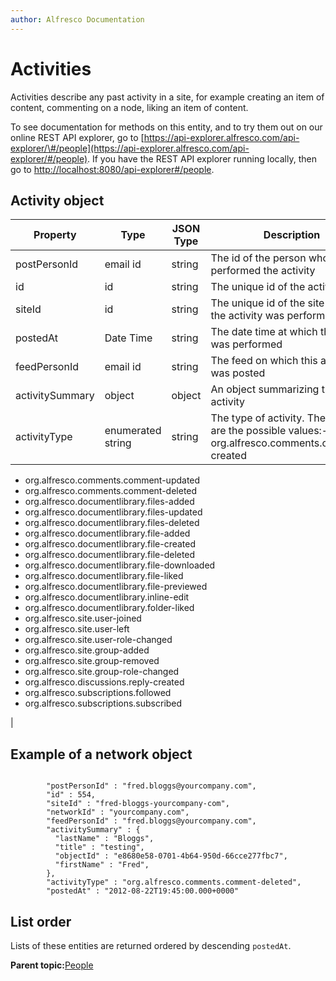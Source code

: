```yaml
---
author: Alfresco Documentation
---
```


# Activities

Activities describe any past activity in a site, for example creating an item of content, commenting on a node, liking an item of content.

To see documentation for methods on this entity, and to try them out on our online REST API explorer, go to [https://api-explorer.alfresco.com/api-explorer/\#/people](https://api-explorer.alfresco.com/api-explorer/#/people). If you have the REST API explorer running locally, then go to [http://localhost:8080/api-explorer\#/people](http://localhost:8080/api-explorer/#/people).

## Activity object

|Property|Type|JSON Type|Description|
|--------|----|---------|-----------|
|postPersonId|email id|string|The id of the person who performed the activity|
|id|id|string|The unique id of the activity|
|siteId|id|string|The unique id of the site on which the activity was performed|
|postedAt|Date Time|string|The date time at which the activity was performed|
|feedPersonId|email id|string|The feed on which this activity was posted|
|activitySummary|object|object|An object summarizing the activity|
|activityType|enumerated string|string|The type of activity. The following are the possible values:- -   org.alfresco.comments.comment-created
-   org.alfresco.comments.comment-updated
-   org.alfresco.comments.comment-deleted
-   org.alfresco.documentlibrary.files-added
-   org.alfresco.documentlibrary.files-updated
-   org.alfresco.documentlibrary.files-deleted
-   org.alfresco.documentlibrary.file-added
-   org.alfresco.documentlibrary.file-created
-   org.alfresco.documentlibrary.file-deleted
-   org.alfresco.documentlibrary.file-downloaded
-   org.alfresco.documentlibrary.file-liked
-   org.alfresco.documentlibrary.file-previewed
-   org.alfresco.documentlibrary.inline-edit
-   org.alfresco.documentlibrary.folder-liked
-   org.alfresco.site.user-joined
-   org.alfresco.site.user-left
-   org.alfresco.site.user-role-changed
-   org.alfresco.site.group-added
-   org.alfresco.site.group-removed
-   org.alfresco.site.group-role-changed
-   org.alfresco.discussions.reply-created
-   org.alfresco.subscriptions.followed
-   org.alfresco.subscriptions.subscribed

|

## Example of a network object

```

        "postPersonId" : "fred.bloggs@yourcompany.com",
        "id" : 554,
        "siteId" : "fred-bloggs-yourcompany-com",
        "networkId" : "yourcompany.com",
        "feedPersonId" : "fred.bloggs@yourcompany.com",
        "activitySummary" : {
          "lastName" : "Bloggs",
          "title" : "testing",
          "objectId" : "e8680e58-0701-4b64-950d-66cce277fbc7",
          "firstName" : "Fred",
        },
        "activityType" : "org.alfresco.comments.comment-deleted",
        "postedAt" : "2012-08-22T19:45:00.000+0000"
```

## List order

Lists of these entities are returned ordered by descending `postedAt`.

**Parent topic:**[People](../../../pra/1/concepts/pra-people.md)

